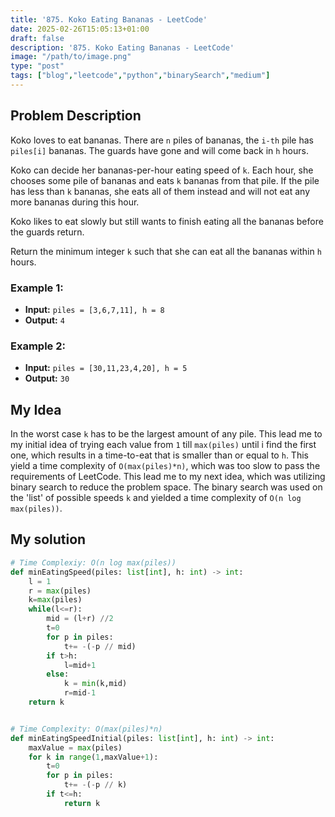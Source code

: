 ```yaml
---
title: '875. Koko Eating Bananas - LeetCode'
date: 2025-02-26T15:05:13+01:00
draft: false
description: '875. Koko Eating Bananas - LeetCode'
image: "/path/to/image.png"
type: "post"
tags: ["blog","leetcode","python","binarySearch","medium"]
---
```

## Problem Description

Koko loves to eat bananas. There are `n` piles of bananas, the `i-th` pile has `piles[i]` bananas. The guards have gone and will come back in `h` hours.

Koko can decide her bananas-per-hour eating speed of `k`. Each hour, she chooses some pile of bananas and eats `k` bananas from that pile. If the pile has less than `k` bananas, she eats all of them instead and will not eat any more bananas during this hour.

Koko likes to eat slowly but still wants to finish eating all the bananas before the guards return.

Return the minimum integer `k` such that she can eat all the bananas within `h` hours.

### Example 1:
* **Input:** `piles = [3,6,7,11], h = 8`
* **Output:** `4`
### Example 2:
* **Input:** `piles = [30,11,23,4,20], h = 5`
* **Output:** `30`

## My Idea

In the worst case `k` has to be the largest amount of any pile. This lead me to my initial idea of trying each value from `1` till `max(piles)` until i find the first one, which results in a time-to-eat that is smaller than or equal to `h`. This yield a time complexity of `O(max(piles)*n)`, which was too slow to pass the requirements of LeetCode. This lead me to my next idea, which was utilizing binary search to reduce the problem space. The binary search was used on the 'list' of possible speeds `k` and yielded a time complexity of `O(n log max(piles))`.

## My solution
```python
# Time Complexiy: O(n log max(piles))
def minEatingSpeed(piles: list[int], h: int) -> int:
    l = 1
    r = max(piles)
    k=max(piles)
    while(l<=r):
        mid = (l+r) //2
        t=0
        for p in piles:
            t+= -(-p // mid)
        if t>h:
            l=mid+1
        else:
            k = min(k,mid)
            r=mid-1
    return k


# Time Complexity: O(max(piles)*n)
def minEatingSpeedInitial(piles: list[int], h: int) -> int:
    maxValue = max(piles)
    for k in range(1,maxValue+1):
        t=0
        for p in piles:
            t+= -(-p // k)
        if t<=h:
            return k
```
